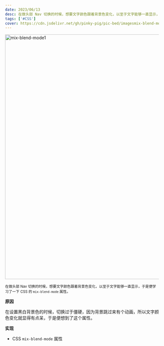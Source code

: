 ```yaml
---
date: 2023/06/13
desc: 在做头部 Nav 切换的时候，想要文字颜色跟着背景色变化，以至于文字能够一直显示，于是便学习了一下 CSS 的 `mix-blend-mode` 属性。
tags: ['#CSS']
cover: https://cdn.jsdelivr.net/gh/pinky-pig/pic-bed/imagesmix-blend-mode1.gif
---
```


<img loading="lazy" alt="mix-blend-mode1" decoding="async" data-nimg="fill" src="https://cdn.jsdelivr.net/gh/pinky-pig/pic-bed/imagesmix-blend-mode1.gif" width=800 />  

<small>在做头部 Nav 切换的时候，想要文字颜色跟着背景色变化，以至于文字能够一直显示，于是便学习了一下 CSS 的 `mix-blend-mode` 属性。</small>  

**原因**

在设置黑白背景色的时候，切换过于僵硬，因为背景跳过来有个动画，所以文字颜色变化就显得有点呆，于是便想到了这个属性。

**实现**

- CSS `mix-blend-mode` 属性

